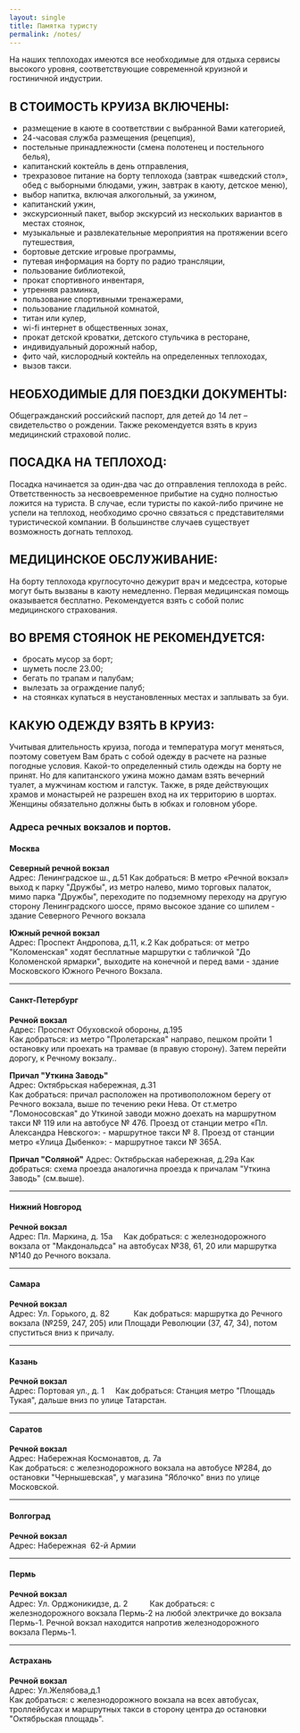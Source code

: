 ```yaml
---
layout: single
title: Памятка туристу
permalink: /notes/
---
```



На наших теплоходах имеются все необходимые для отдыха сервисы высокого уровня, соответствующие современной круизной и гостиничной индустрии.

## В СТОИМОСТЬ КРУИЗА ВКЛЮЧЕНЫ:  
- размещение в каюте в соответствии с выбранной Вами категорией,  
- 24-часовая служба размещения (рецепция),  
- постельные принадлежности (смена полотенец и постельного белья),  
- капитанский коктейль в день отправления,  
- трехразовое питание на борту теплохода (завтрак «шведский стол», обед с выборными блюдами, ужин, завтрак в каюту, детское меню),  
- выбор напитка, включая алкогольный, за ужином,  
- капитанский ужин,  
- экскурсионный пакет, выбор экскурсий из нескольких вариантов в местах стоянок,  
- музыкальные и развлекательные мероприятия на протяжении всего путешествия,  
- бортовые детские игровые программы,  
- путевая информация на борту по радио трансляции,  
- пользование библиотекой,  
- прокат спортивного инвентаря,  
- утренняя разминка,  
- пользование спортивными тренажерами,  
- пользование гладильной комнатой,  
- титан или кулер,  
- wi-fi интернет в общественных зонах,  
- прокат детской кроватки, детского стульчика в ресторане,  
- индивидуальный дорожный набор,  
- фито чай, кислородный коктейль на определенных теплоходах,  
- вызов такси.  

## НЕОБХОДИМЫЕ ДЛЯ ПОЕЗДКИ ДОКУМЕНТЫ: 
Общегражданский российский паспорт, для детей до 14 лет –свидетельство о рождении. Также рекомендуется взять в круиз медицинский страховой полис. 

## ПОСАДКА НА ТЕПЛОХОД: 
Посадка начинается за один-два час до отправления теплохода в рейс. Ответственность за несвоевременное прибытие на судно полностью ложится на туриста. В случае, если туристы по какой-либо причине не успели на теплоход, необходимо срочно связаться с представителями туристической компании. В большинстве случаев существует возможность догнать теплоход.

## МЕДИЦИНСКОЕ ОБСЛУЖИВАНИЕ: 
На борту теплохода круглосуточно дежурит врач и медсестра, которые могут быть вызваны в каюту немедленно. Первая медицинская помощь оказывается бесплатно. Рекомендуется взять с собой полис медицинского страхования. 

## ВО ВРЕМЯ СТОЯНОК НЕ РЕКОМЕНДУЕТСЯ: 
- бросать мусор за борт; 
- шуметь после 23.00; 
- бегать по трапам и палубам; 
- вылезать за ограждение палуб; 
- на стоянках купаться в неустановленных местах и заплывать за буи. 


## КАКУЮ ОДЕЖДУ ВЗЯТЬ В КРУИЗ: 
Учитывая длительность круиза, погода и температура могут меняться, поэтому советуем Вам брать с собой одежду в расчете на разные погодные условия. Какой-то определенный стиль одежды на борту не принят. Но для капитанского ужина можно дамам взять вечерний туалет, а мужчинам костюм и галстук. Также, в ряде действующих храмов и монастырей не разрешен вход на их территорию в шортах. Женщины обязательно должны быть в юбках и головном уборе. 





### Адреса речных вокзалов и портов.


#### Москва  
**Северный речной вокзал**  
Адрес: Ленинградское ш., д.51
Как добраться: В метро «Речной вокзал»  выход к парку "Дружбы", из метро налево, мимо торговых палаток, мимо парка "Дружбы", переходите по подземному переходу на другую сторону Ленинградского шоссе, прямо высокое здание со шпилем - здание Северного Речного вокзала 

**Южный речной вокзал**  
Адрес: Проспект Андропова, д.11, к.2
Как добраться: от метро "Коломенская" ходят бесплатные маршрутки с табличкой "До Коломенской ярмарки", выходите на конечной и перед вами - здание Московского Южного Речного Вокзала. 

*****

#### Санкт-Петербург
**Речной вокзал**    
Адрес: Проспект Обуховской обороны, д.195  
Как добраться: из метро "Пролетарская" направо, пешком пройти 1 остановку или проехать на трамвае (в правую сторону). Затем перейти дорогу, к Речному вокзалу..

**Причал "Уткина Заводь"**  
Адрес: Октябрьская набережная, д.31  
Как добраться: причал расположен на противоположном берегу от Речного вокзала, выше по течению реки Нева. От ст.метро "Ломоносовская" до Уткиной заводи можно доехать на маршрутном такси № 119 или на автобусе № 476. Проезд от станции метро «Пл. Александра Невского»: - маршрутное такси № 8. Проезд от станции метро «Улица Дыбенко»: - маршрутное такси № 365А.

**Причал "Соляной"**
Адрес: Октябрьская набережная, д.29а
Как добраться: схема проезда аналогична проезда к причалам "Уткина Заводь" (см.выше).

*****

#### Нижний Новгород

**Речной вокзал**  
Адрес: Пл. Маркина, д. 15а     
Как добраться: с железнодорожного вокзала от "Макдональдса" на автобусах №38, 61, 20 или маршрутка №140 до Речного вокзала.  

*****

#### Самара

**Речной вокзал**  
Адрес: Ул. Горького, д. 82            
Как добраться: маршрутка до Речного вокзала (№259, 247, 205) или Площади Революции (37, 47, 34), потом спуститься вниз к причалу.  

*****

#### Казань

**Речной вокзал**  
Адрес: Портовая ул., д. 1     
Как добраться: Станция метро "Площадь Тукая", дальше вниз по улице Татарстан.

*****

#### Саратов

**Речной вокзал**  
Адрес: Набережная Космонавтов, д. 7а  
Как добраться: с железнодорожного вокзала на автобусе №284, до остановки "Чернышевская", у магазина "Яблочко" вниз по улице Московской.  

*****

#### Волгоград

**Речной вокзал**  
Адрес: Набережная  62-й Армии           

*****

#### Пермь

**Речной вокзал**  
Адрес: Ул. Орджоникидзе, д. 2           
Как добраться: с железнодорожного вокзала Пермь-2 на любой электричке до вокзала Пермь-1. Речной вокзал находится напротив железнодорожного вокзала Пермь-1.

*****

#### Астрахань

**Речной вокзал**  
Адрес:  Ул.Желябова,д.1    
Как добраться: с железнодорожного вокзала на всех автобусах, троллейбусах и маршрутных такси в сторону центра до остановки "Октябрьская площадь".
